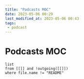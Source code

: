 ```yaml
---
title: "Podcasts MOC"
date: 2023-05-06 00:29
last_modified_at: 2023-05-06 00:43
tags:
 - podcast
---
```


# Podcasts MOC

```dataview
list
from [[]] and !outgoing([[]])
where file.name != "README"
```
